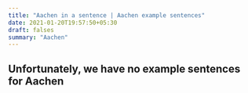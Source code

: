 ```yaml
---
title: "Aachen in a sentence | Aachen example sentences"
date: 2021-01-20T19:57:50+05:30
draft: falses
summary: "Aachen"
---
```

## Unfortunately, we have no example sentences for Aachen                 
